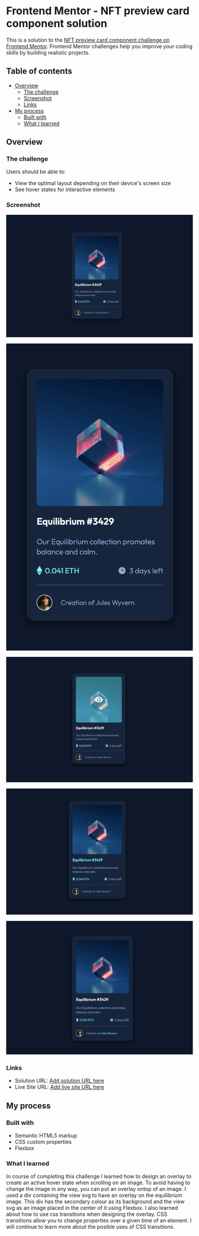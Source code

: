 # Frontend Mentor - NFT preview card component solution

This is a solution to the [NFT preview card component challenge on Frontend Mentor](https://www.frontendmentor.io/challenges/nft-preview-card-component-SbdUL_w0U). Frontend Mentor challenges help you improve your coding skills by building realistic projects. 

## Table of contents

- [Overview](#overview)
  - [The challenge](#the-challenge)
  - [Screenshot](#screenshot)
  - [Links](#links)
- [My process](#my-process)
  - [Built with](#built-with)
  - [What I learned](#what-i-learned)


## Overview

### The challenge

Users should be able to:

- View the optimal layout depending on their device's screen size
- See hover states for interactive elements

### Screenshot

![Desktop-View](./screenshots/Desktop-View.png)

![Mobile-View](./screenshots/Mobile-View.png)

![Active-State-1](./screenshots/Active-State-1.png)

![Active-State-2](./screenshots/Active-State-2.png)

![Active-State-3](./screenshots/Active-State-3.png)

### Links

- Solution URL: [Add solution URL here](https://your-solution-url.com)
- Live Site URL: [Add live site URL here](https://your-live-site-url.com)

## My process

### Built with

- Semantic HTML5 markup
- CSS custom properties
- Flexbox


### What I learned
In course of completing this challenge I learned how to design an overlay to create an active hover state when scrolling on an image. To avoid having to change the image in any way, you can put an overlay ontop of an image. I used a div containing the view svg to have an overlay on the equilibrium image. This div has the secondary colour as its background and the view svg as an image placed in the center of it using Flexbox. I also learned about how to use css transitions when designing the overlay. CSS transitions allow you to change properties over a given time of an element. I will continue to learn more about the posible uses of CSS transitions.


